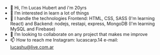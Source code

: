 - 👋 Hi, I’m Lucas Hubert and i'm 20yrs
- 👀 I’m interested in learn a lot of things
- 🌱 I handle the technologies Frontend: HTML, CSS, SASS (I'm learning React) and Backend: nodejs, restapi, express, MongoDB (I'm learning MySQL and Firebase)
- 💞️ I’m looking to collaborate on any project that makes me improve
- 📫 How to reach me Instagram: lucascarp.14 e-mail: lucashu@live.com.ar

<!---
LucasHubert10/LucasHubert10 is a ✨ special ✨ repository because its `README.md` (this file) appears on your GitHub profile.
You can click the Preview link to take a look at your changes.
--->
